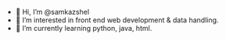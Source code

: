 - 👋 Hi, I’m @samkazshel
- 👀 I’m interested in front end web development & data handling.
- 🌱 I’m currently learning python, java, html.

<!---
samkazshel/samkazshel is a ✨ special ✨ repository because its `README.md` (this file) appears on your GitHub profile.
You can click the Preview link to take a look at your changes.
--->
